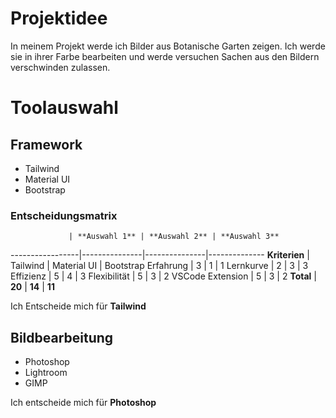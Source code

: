 # Projektidee
In meinem Projekt werde ich Bilder aus Botanische Garten zeigen. Ich werde sie in ihrer Farbe bearbeiten und werde versuchen Sachen aus den Bildern verschwinden zulassen.

# Toolauswahl
## Framework
- Tailwind
- Material UI
- Bootstrap

### Entscheidungsmatrix
                 | **Auswahl 1** | **Auswahl 2** | **Auswahl 3**
-----------------|---------------|---------------|--------------
**Kriterien**    | Tailwind      | Material UI   | Bootstrap
Erfahrung        | 3             | 1             | 1
Lernkurve        | 2             | 3             | 3
Effizienz        | 5             | 4             | 3
Flexibilität     | 5             | 3             | 2
VSCode Extension | 5             | 3             | 2
**Total**        | **20**        | **14**        | **11**

Ich Entscheide mich für **Tailwind**

## Bildbearbeitung
- Photoshop
- Lightroom
- GIMP

Ich entscheide mich für **Photoshop**